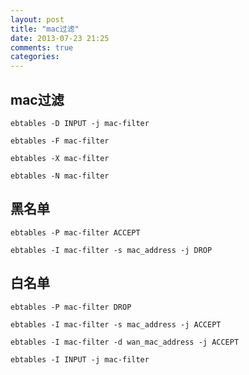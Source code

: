 ```yaml
---
layout: post
title: "mac过滤"
date: 2013-07-23 21:25
comments: true
categories: 
---
```

## mac过滤 ##
`ebtables -D INPUT -j mac-filter`

`ebtables -F mac-filter`

`ebtables -X mac-filter`

`ebtables -N mac-filter`

## 黑名单 ##
`ebtables -P mac-filter ACCEPT`

`ebtables -I mac-filter -s mac_address -j DROP`

## 白名单 ##
`ebtables -P mac-filter DROP`

`ebtables -I mac-filter -s mac_address -j ACCEPT`

`ebtables -I mac-filter -d wan_mac_address -j ACCEPT`

`ebtables -I INPUT -j mac-filter`
